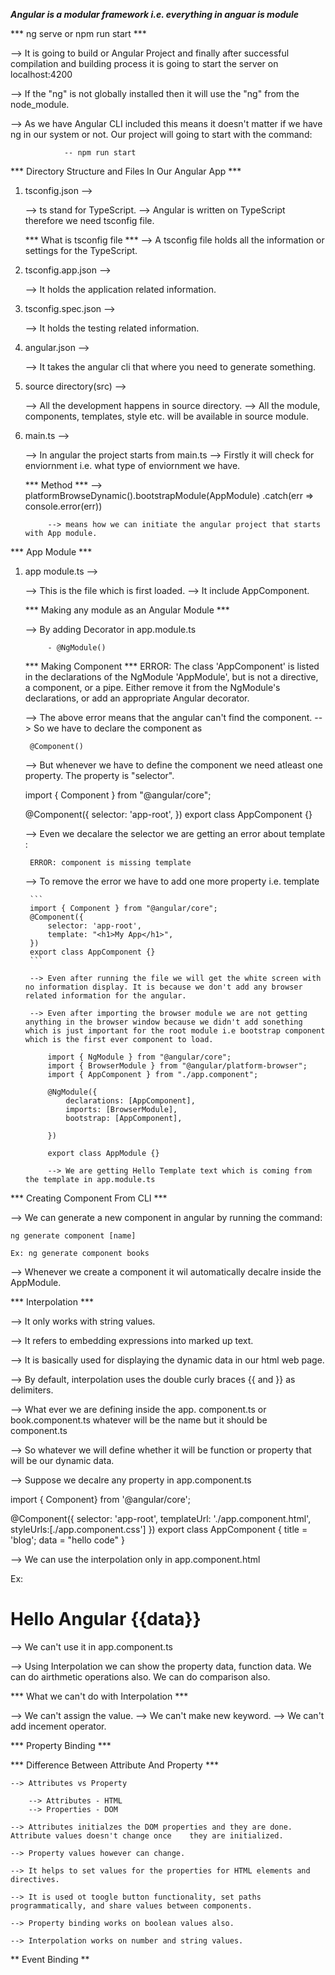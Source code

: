 
***Angular is a modular framework i.e. everything in anguar is module***

*** ng serve  or npm run start ***

--> It is going to build or Angular Project and finally after successful compilation and building process it is going to start the server on localhost:4200

--> If the "ng" is not globally installed then it will use the "ng" from the node_module.

--> As we have Angular CLI included this means it doesn't matter if we have ng in our system or not. Our project will going to start with the command:

                -- npm run start

*** Directory Structure and Files In Our Angular App ***

1. tsconfig.json -->

    --> ts stand for TypeScript. 
    --> Angular is written on TypeScript therefore we need tsconfig file.

    *** What is tsconfig file ***
    --> A tsconfig file holds all the information or settings for the TypeScript.

2. tsconfig.app.json -->

    --> It holds the application related information.

3. tsconfig.spec.json -->

    --> It holds the testing related information.

4. angular.json -->

    --> It takes the angular cli that where you need to generate something.

5. source directory(src) -->

    --> All the development happens in source directory.
    --> All the module, components, templates, style etc. will be available in source module.

6. main.ts -->

    --> In angular the project starts from main.ts
    --> Firstly it will check for enviornment i.e. what type of enviornment we have.

    *** Method ***
    --> platformBrowseDynamic().bootstrapModule(AppModule)
            .catch(err => console.error(err))

            --> means how we can initiate the angular project that starts with App module.

*** App Module ***

1. app module.ts -->

    --> This is the file which is first loaded.
    --> It include AppComponent.

    *** Making any module as an Angular Module ***

    --> By adding Decorator in app.module.ts

            - @NgModule()

    *** Making Component ***
    ERROR: The class 'AppComponent' is listed in the declarations of the NgModule 'AppModule', but is not a directive, a component, or a pipe. Either remove it from the NgModule's declarations, or add an appropriate Angular decorator.

    --> The above error means that the angular can't find the component.
    --> So we have to declare the component as

        @Component()

    --> But whenever we have to define the component we need atleast one property. The property is "selector".

    import { Component } from "@angular/core";

    @Component({
        selector: 'app-root',
    })
    export class AppComponent {}

    --> Even we decalare the selector we are getting an error about template :

        ERROR: component is missing template

    --> To remove the error we have to add one more property i.e. template

    
        ```
        import { Component } from "@angular/core";
        @Component({
            selector: 'app-root',
            template: "<h1>My App</h1>",
        })
        export class AppComponent {}
        ```

        --> Even after running the file we will get the white screen with no information display. It is because we don't add any browser related information for the angular.

        --> Even after importing the browser module we are not getting anything in the browser window because we didn't add sonething which is just important for the root module i.e bootstrap component which is the first ever component to load.

            import { NgModule } from "@angular/core";
            import { BrowserModule } from "@angular/platform-browser";
            import { AppComponent } from "./app.component";

            @NgModule({
                declarations: [AppComponent],
                imports: [BrowserModule],
                bootstrap: [AppComponent],

            })

            export class AppModule {}

            --> We are getting Hello Template text which is coming from the template in app.module.ts


*** Creating Component From CLI ***

--> We can generate a new component in angular by running the command:

    ng generate component [name]

    Ex: ng generate component books

--> Whenever we create a component it wil automatically decalre inside the AppModule.

*** Interpolation ***
 
 --> It only works with string values.

 --> It refers to embedding expressions into marked up text.

 --> It is basically used for displaying the dynamic data in our html web page.

 --> By default, interpolation uses the double curly braces {{ and }} as delimiters.

 --> What ever we are defining inside the app. component.ts or book.component.ts whatever will be the name but it should be component.ts

 --> So whatever we will define whether it will be function or property that will be our dynamic data.

 --> Suppose we decalre any property in app.component.ts

 import { Component} from '@angular/core';

 @Component({
    selector: 'app-root',
    templateUrl: './app.component.html',
    styleUrls:[./app.component.css']
 })
export class AppComponent {
    title = 'blog';
    data = "hello code"
}

--> We can use the interpolation only in app.component.html

Ex: <h1>Hello Angular {{data}} </h1>

--> We can't use it in app.component.ts

--> Using Interpolation we can show the property data, function data. We can do airthmetic operations also. We can do comparison also.

*** What we can't do with Interpolation ***

--> We can't assign the value.
--> We can't make new keyword.
--> We can't add incement operator.

*** Property Binding ***

 *** Difference Between Attribute And Property ***
   
    --> Attributes vs Property

        --> Attributes - HTML
        --> Properties - DOM
    
    --> Attributes initialzes the DOM properties and they are done. Attribute values doesn't change once    they are initialized.

    --> Property values however can change.

    --> It helps to set values for the properties for HTML elements and directives.

    --> It is used ot toogle button functionality, set paths programmatically, and share values between components.

    --> Property binding works on boolean values also.

    --> Interpolation works on number and string values. 

** Event Binding **